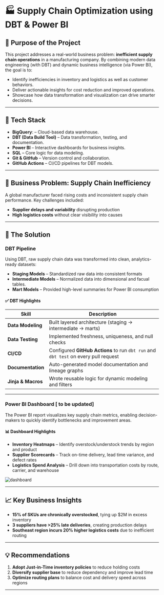 # 🏭 Supply Chain Optimization using DBT & Power BI

## 🚀 Purpose of the Project

This project addresses a real-world business problem: **inefficient supply chain operations** in a manufacturing company. By combining modern data engineering (with DBT) and dynamic business intelligence (via Power BI), the goal is to:

- Identify inefficiencies in inventory and logistics as well as customer behaviors.
- Deliver actionable insights for cost reduction and improved operations.
- Showcase how data transformation and visualization can drive smarter decisions.

---

## 🔧 Tech Stack

- **BigQuery**: – Cloud-based data warehouse.     
- **DBT (Data Build Tool)** – Data transformation, testing, and documentation.
- **Power BI** – Interactive dashboards for business insights.
- **SQL** – Core logic for data modeling.
- **Git & GitHub** – Version control and collaboration.
- **GitHub Actions** – CI/CD pipelines for DBT models.

---

## 🧠 Business Problem: Supply Chain Inefficiency

A global manufacturer faced rising costs and inconsistent supply chain performance. Key challenges included:

- **Supplier delays and variability** disrupting production
- **High logistics costs** without clear visibility into causes

---

## 🧩 The Solution

### DBT Pipeline

Using DBT, raw supply chain data was transformed into clean, analytics-ready datasets:

- **Staging Models** – Standardized raw data into consistent formats
- **Intermediate Models** – Normalized data into dimensional and facual tables.
- **Mart Models** – Provided high-level summaries for Power BI consumption

#### ✅ DBT Highlights

| Skill | Description |
|-------|-------------|
| **Data Modeling** | Built layered architecture (staging → intermediate → marts) |
| **Data Testing** | Implemented freshness, uniqueness, and null checks |
| **CI/CD** | Configured **GitHub Actions** to run `dbt run` and `dbt test` on every pull request |
| **Documentation** | Auto-generated model documentation and lineage graphs |
| **Jinja & Macros** | Wrote reusable logic for dynamic modeling and filters |

---

### Power BI Dashboard [ to be updated]

The Power BI report visualizes key supply chain metrics, enabling decision-makers to quickly identify bottlenecks and improvement areas.

#### 📊 Dashboard Highlights

- **Inventory Heatmaps** – Identify overstock/understock trends by region and product
- **Supplier Scorecards** – Track on-time delivery, lead time variance, and defect rates
- **Logistics Spend Analysis** – Drill down into transportation costs by route, carrier, and warehouse

![dashboard](./images/dashboard_screenshot.png) <!-- Replace with actual image if available -->

---

## 📈 Key Business Insights

- **15% of SKUs are chronically overstocked**, tying up $2M in excess inventory
- **3 suppliers have >25% late deliveries**, creating production delays
- **Southeast region incurs 20% higher logistics costs** due to inefficient routing

---

## 💡 Recommendations

1. **Adopt Just-in-Time inventory policies** to reduce holding costs
2. **Diversify supplier base** to reduce dependency and improve lead time
3. **Optimize routing plans** to balance cost and delivery speed across regions

---


